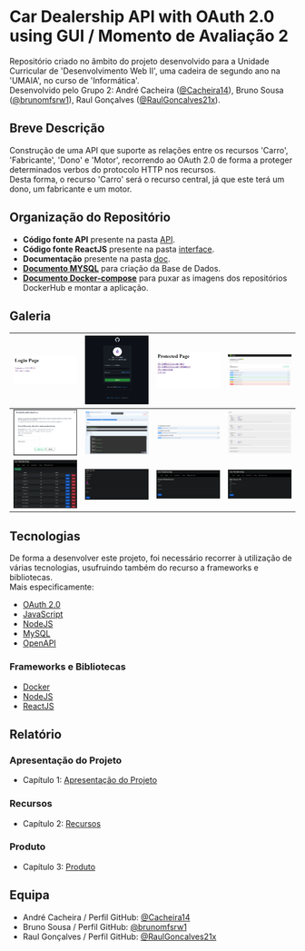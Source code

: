 # Car Dealership API with OAuth 2.0 using GUI / Momento de Avaliação 2

Repositório criado no âmbito do projeto desenvolvido para a Unidade Curricular de 'Desenvolvimento Web II', uma cadeira de segundo ano na 'UMAIA', no curso de 'Informática'.<br>
Desenvolvido pelo Grupo 2: André Cacheira ([@Cacheira14](https://github.com/Cacheira14)), Bruno Sousa ([@brunomfsrw1](https://github.com/brunomfsrw1)), Raul Gonçalves ([@RaulGoncalves21x](https://github.com/RaulGoncalves21x)).

## Breve Descrição

Construção de uma API que suporte as relações entre os recursos 'Carro', 'Fabricante', 'Dono' e 'Motor', recorrendo ao OAuth 2.0 de forma a proteger determinados verbos do protocolo HTTP nos recursos.<br>
Desta forma, o recurso 'Carro' será o recurso central, já que este terá um dono, um fabricante e um motor.

## Organização do Repositório

* **Código fonte API** presente na pasta [API](API).
* **Código fonte ReactJS** presente na pasta [interface](interface).
* **Documentação** presente na pasta [doc](doc/).
* **[Documento MYSQL](database_v1.sql)** para criação da Base de Dados.
* **[Documento Docker-compose](docker-compose.yaml)** para puxar as imagens dos repositórios DockerHub e montar a aplicação.

## Galeria

|![pic1](doc/pics/pic1.png)|![pic2](doc/pics/pic2.png)|![pic3](doc/pics/pic3.png)|![pic4](doc/pics/pic4.png)|
| :---: | :---: | :---: | :---: |
|![pic5](doc/pics/pic5.png)|![pic6](doc/pics/pic6.png)|![pic7](doc/pics/pic7.png)|![pic8](doc/pics/pic8.png)|
|![pic9](doc/pics/pic9.png)|![pic10](doc/pics/pic10.png)|![pic11](doc/pics/pic11.png)|![pic12](doc/pics/pic12.png)|

## Tecnologias

De forma a desenvolver este projeto, foi necessário recorrer à utilização de várias tecnologias, usufruindo também do recurso a frameworks e bibliotecas.<br>
Mais especificamente:

* [OAuth 2.0](https://oauth.net/2/)
* [JavaScript](https://developer.mozilla.org/en-US/docs/Web/JavaScript/About_JavaScript)
* [NodeJS](https://nodejs.org/en/about/)
* [MySQL](https://dev.mysql.com/doc/refman/8.0/en/what-is-mysql.html)
* [OpenAPI](https://swagger.io/docs/specification/about/)

### Frameworks e Bibliotecas

* [Docker](https://docs.docker.com/get-started/overview/)
* [NodeJS](https://nodejs.org/en/about/)
* [ReactJS](https://reactjs.org/docs/getting-started.html)

## Relatório

### Apresentação do Projeto
* Capítulo 1: [Apresentação do Projeto](doc/capitulo1.md)
### Recursos
* Capítulo 2: [Recursos](doc/capitulo2.md)
### Produto
* Capítulo 3: [Produto](doc/capitulo3.md)

## Equipa

* André Cacheira / Perfil GitHub: [@Cacheira14](https://github.com/Cacheira14)
* Bruno Sousa / Perfil GitHub: [@brunomfsrw1](https://github.com/brunomfsrw1)
* Raul Gonçalves / Perfil GitHub: [@RaulGoncalves21x](https://github.com/RaulGoncalves21x)
